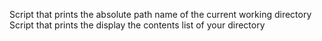 Script that prints the absolute path name of the current working directory
Script that prints the display the contents list of your directory
